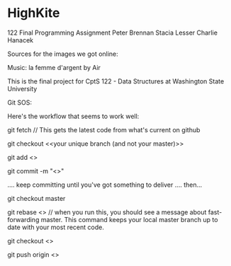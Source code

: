 # HighKite
122 Final Programming Assignment
Peter Brennan
Stacia Lesser
Charlie Hanacek


Sources for the images we got online:








Music: la femme d'argent by Air






This is the final project for CptS 122 - Data Structures at Washington State University

Git SOS:

Here's the workflow that seems to work well:

  git fetch // This gets the latest code from what's current on github

  git checkout <<your unique branch (and not your master)>>

  git add <<files you want to add>>

  git commit -m "<<Your informative commit message>>"

  .... keep committing until you've got something to deliver .... then...

  git checkout master 


  git rebase <<your unique branch from above>> // when you run this, you should see a message about fast-forwarding master. This command keeps your local master branch up to date with your most recent code.

  git checkout <<your unique branch from above>>

  git push origin <<your unique branch from above>>




